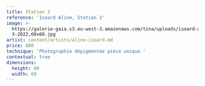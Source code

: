 ```yaml
---
title: Station 3
reference: 'Isoard Aline, Station 3'
image: >-
  https://galerie-gaia.s3.eu-west-3.amazonaws.com/tina/uploads/isoard-aline/station
  3-2022,60x60.jpg
artist: content/artists/aline-isoard.md
price: 800
technique: 'Photographie dépigmentée pièce unique '
contextual: true
dimensions:
  height: 60
  width: 60
---
```


